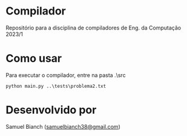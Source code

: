 # Compilador

Repositório para a disciplina de compiladores de Eng. da Computação 2023/1

# Como usar
Para executar o compilador, entre na pasta .\src

`
python main.py ..\tests\problema2.txt
`

# Desenvolvido por

Samuel Bianch (samuelbianch38@gmail.com)
